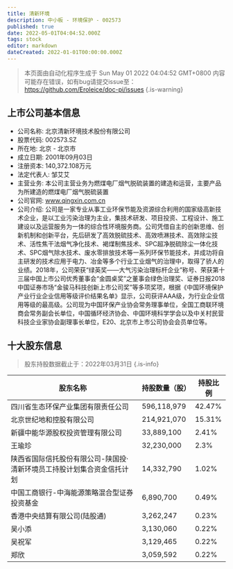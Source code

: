 ```yaml
---
title: 清新环境
description: 中小板 - 环境保护 - 002573
published: true
date: 2022-05-01T04:04:52.000Z
tags: stock
editor: markdown
dateCreated: 2022-01-01T00:00:00.000Z
---
```


> 本页面由自动化程序生成于 Sun May 01 2022 04:04:52 GMT+0800
> 内容可能存在错误，如有bug请提交issue至：https://github.com/Eroleice/doc-pi/issues
{.is-warning}

## 上市公司基本信息
- 公司名称: 北京清新环境技术股份有限公司
- 股票代码: 002573.SZ
- 所在地: 北京 - 北京市
- 成立日期: 2001年09月03日
- 注册资本: 140,372.108万元
- 法定代表人: 邹艾艾
- 主营业务: 本公司主营业务为燃煤电厂烟气脱硫装置的建造和运营，主要产品为所建造的燃煤电厂烟气脱硫装置
- 公司官网: www.qingxin.com.cn
- 公司介绍: 公司是一家专业从事工业环保节能及资源综合利用的国家级高新技术企业，是以工业污染治理为主业，集技术研发、项目投资、工程设计、施工建设以及运营服务为一体的综合性环境服务商。公司凭借自主的创新思维、创新机制和创新平台，先后研发了高效脱硫技术、高效喷淋技术、高效除尘技术、活性焦干法烟气净化技术、褐煤制焦技术、SPC超净脱硫除尘一体化技术、SPC烟气除水技术、废水零排放技术等一系列环保节能技术，并成功将自主研发的技术应用于电力、冶金等多个行业工业烟气的治理中，取得了骄人的业绩。2018年，公司荣获“绿英奖——大气污染治理标杆企业”称号、荣获第十三届中国上市公司优秀董事会“金圆桌奖”之董事会绿色治理奖、证券日报2018中国证券市场“金骏马科技创新上市公司奖”等多项奖项，根据《中国环境保护产业行业企业信用等级评价结果名单》显示，公司获评AAA级，为行业企业信用等级的最高级。公司现为中国环保产业协会常务理事单位，全国工商联环境商会常务副会长单位，中国循环经济协会、中国环境科学学会以及中关村民营科技企业家协会副理事长单位，E20、北京市上市公司协会会员单位等。


## 十大股东信息
> 股东持股数据截止于：2022年03月31日
{.is-info}

| 股东名称 | 持股数量（股） | 持股比例 |
| --- | --- | --- |
| 四川省生态环保产业集团有限责任公司 | 596,118,979 | 42.47% |
| 北京世纪地和控股有限公司 | 214,921,070 | 15.31% |
| 新疆中能华源股权投资管理有限公司 | 33,889,100 | 2.41% |
| 王瑜珍 | 32,230,000 | 2.3% |
| 陕西省国际信托股份有限公司-陕国投·清新环境员工持股计划集合资金信托计划 | 14,332,790 | 1.02% |
| 中国工商银行-中海能源策略混合型证券投资基金 | 6,890,700 | 0.49% |
| 香港中央结算有限公司(陆股通) | 3,262,247 | 0.23% |
| 吴小添 | 3,130,060 | 0.22% |
| 吴祝军 | 3,129,465 | 0.22% |
| 郑欣 | 3,059,592 | 0.22% |





